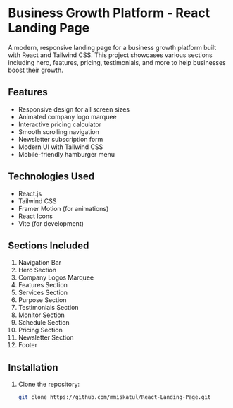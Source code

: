 # Business Growth Platform - React Landing Page

A modern, responsive landing page for a business growth platform built with React and Tailwind CSS. This project showcases various sections including hero, features, pricing, testimonials, and more to help businesses boost their growth.

 <!-- Replace with actual image URL -->

## Features

- Responsive design for all screen sizes
- Animated company logo marquee
- Interactive pricing calculator
- Smooth scrolling navigation
- Newsletter subscription form
- Modern UI with Tailwind CSS
- Mobile-friendly hamburger menu

## Technologies Used

- React.js
- Tailwind CSS
- Framer Motion (for animations)
- React Icons
- Vite (for development)

## Sections Included

1. Navigation Bar
2. Hero Section
3. Company Logos Marquee
4. Features Section
5. Services Section
6. Purpose Section
7. Testimonials Section
8. Monitor Section
9. Schedule Section
10. Pricing Section
11. Newsletter Section
12. Footer

## Installation

1. Clone the repository:
   ```bash
   git clone https://github.com/mmiskatul/React-Landing-Page.git
